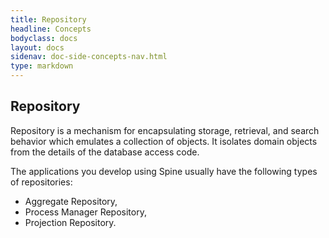 ```yaml
---
title: Repository
headline: Concepts
bodyclass: docs
layout: docs
sidenav: doc-side-concepts-nav.html
type: markdown
---
```

<h2 class="top">Repository</h2> 

Repository  is a mechanism for encapsulating storage, retrieval, and search behavior which emulates a collection of objects. 
It isolates domain objects from the details of the database access code. 

The applications you develop using Spine usually have the following types of repositories:
* Aggregate Repository,
* Process Manager Repository,
* Projection Repository.

